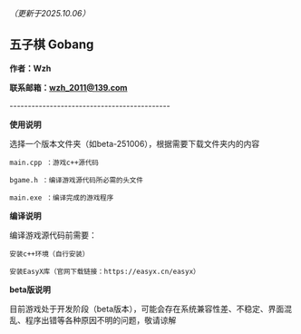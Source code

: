 *（更新于2025.10.06）*

## 五子棋 Gobang

**作者：Wzh**

**联系邮箱：wzh_2011@139.com**

\--------------------------------------------

**使用说明**

选择一个版本文件夹（如beta-251006），根据需要下载文件夹内的内容

    main.cpp ：游戏c++源代码

    bgame.h ：编译游戏源代码所必需的头文件

    main.exe ：编译完成的游戏程序

**编译说明**

编译游戏源代码前需要：
    
    安装c++环境（自行安装）
    
    安装EasyX库（官网下载链接：https://easyx.cn/easyx）

**beta版说明**

目前游戏处于开发阶段（beta版本），可能会存在系统兼容性差、不稳定、界面混乱、程序出错等各种原因不明的问题，敬请谅解
